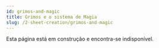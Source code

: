 ```yaml
---
id: grimos-and-magic
title: Grimos e o sistema de Magia
slug: /2-sheet-creation/grimos-and-magic
---
```


Esta página está em construção e encontra-se indisponível.
